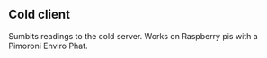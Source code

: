 ## Cold client

Sumbits readings to the cold server.
Works on Raspberry pis with a Pimoroni Enviro Phat.